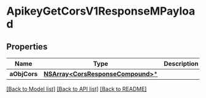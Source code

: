 # ApikeyGetCorsV1ResponseMPayload

## Properties
Name | Type | Description | Notes
------------ | ------------- | ------------- | -------------
**aObjCors** | [**NSArray&lt;CorsResponseCompound&gt;***](CorsResponseCompound.md) |  | 

[[Back to Model list]](../README.md#documentation-for-models) [[Back to API list]](../README.md#documentation-for-api-endpoints) [[Back to README]](../README.md)


